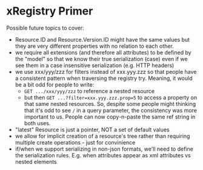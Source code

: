 # xRegistry Primer

Possible future topics to cover:
- Resource.ID and Resource.Version.ID might have the same values but they are
  very different properties with no relation to each other.
- we require all extensions (and therefore all attributes) to be defined by
  the "model" so that we know their true serialization (case) even if we see
  them in a case insensitive serialization (e.g. HTTP headers)
- we use xxx/yyy/zzz for filters instead of xxx.yyy.zzz so that people have
  a consistent pattern when traversing the registry try. Meaning, it would
  be a bit odd for people to write:
  - `GET .../xxx/yyy/zzz` to reference a nested resource
  - but then `GET ...?filter=xxx.yyy.zzz.prop=5` to access a property on that
    same nested resources. So, despite some people might thinking that it's
	odd to see `/` in a query parameter, the consistency was more important
	to us. People can now copy-n-paste the same ref string in both uses.
- "latest" Resource is just a pointer, NOT a set of default values
- we allow for implicit creation of a resource's tree rather than requiring
  multiple create operations - just for convinience
- if/when we support serializing in non-json formats, we'll need to define
  the serialization rules. E.g. when attributes appear as xml attributes vs
  nested elements

